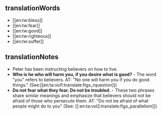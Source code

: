 ## translationWords

* [[en:tw:bless]]
* [[en:tw:fear]]
* [[en:tw:good]]
* [[en:tw:righteous]]
* [[en:tw:suffer]]

## translationNotes

* Peter has been instructing believers on how to live.
* **Who is he who will harm you, if you desire what is good?** - The word "you" refers to believers. AT: "No one will harm you if you do good things." (See:[[en:ta:vol1:translate:figs_rquestion]])
* **Do not fear what they fear. Do not be troubled.** - These two phrases share similar meanings and emphasize that believers should not be afraid of those who persecute them. AT: "Do not be afraid of what people might do to you" (See: [[:en:ta:vol2:translate:figs_parallelism]])
